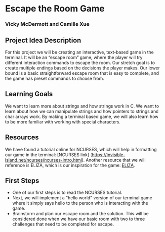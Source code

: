 # Escape the Room Game
### Vicky McDermott and Camille Xue

## Project Idea Description
For this project we will be creating an interactive, text-based game in the terminal. It will be an “escape room” game, where the player will try different interaction commands to escape the room. Our stretch goal is to create multiple endings based on the decisions the player makes. Our lower bound is a basic straightforward escape room that is easy to complete, and the game has preset commands to choose from.

## Learning Goals
We want to learn more about strings and how strings work in C. We want to learn about how we can manipulate strings and how pointers to strings and char arrays work. By making a terminal based game, we will also learn how to be more familiar with working with special characters.

## Resources
We have found a tutorial online for NCURSES, which will help in formatting our game in the terminal: [NCURSES link] (https://invisible-island.net/ncurses/ncurses-intro.html).
Another resource that we will reference is ELIZA, which is our inspiration for the game: [ELIZA](https://en.wikipedia.org/wiki/ELIZA).

## First Steps
* One of our first steps is to read the NCURSES tutorial.
* Next, we will implement a "hello world" version of our terminal game where it simply says hello to the person who is interacting with the game.
* Brainstorm and plan our escape room and the solution. This will be considered done when we have our basic room with two to three challenges that need to be completed for escape.
